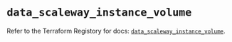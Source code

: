 # `data_scaleway_instance_volume`

Refer to the Terraform Registory for docs: [`data_scaleway_instance_volume`](https://registry.terraform.io/providers/scaleway/scaleway/2.31.0/docs/data-sources/instance_volume).
